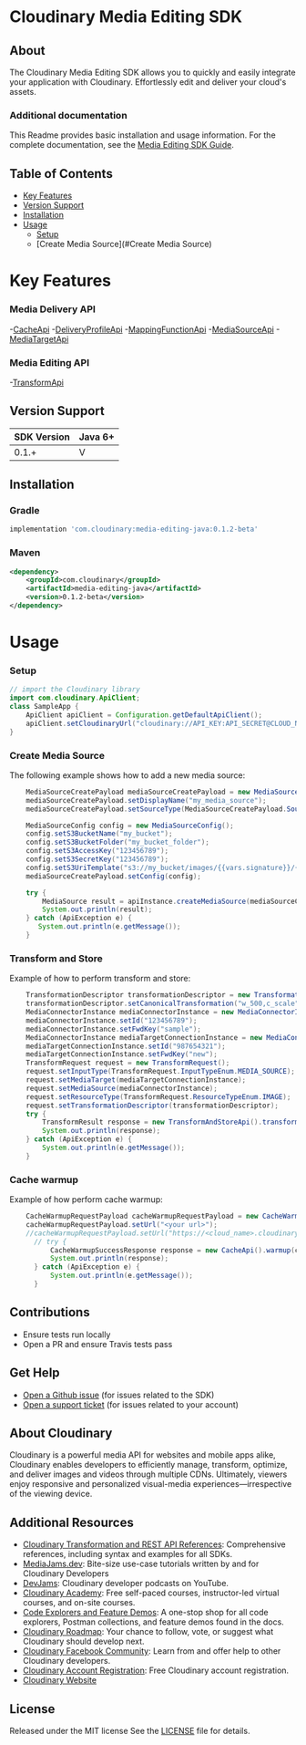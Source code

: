 Cloudinary Media Editing SDK
============================

## About
The Cloudinary Media Editing SDK allows you to quickly and easily integrate your application with Cloudinary.
Effortlessly edit and deliver your cloud's assets.

### Additional documentation
This Readme provides basic installation and usage information.
For the complete documentation, see the [Media Editing SDK Guide](https://cloudinary.com/documentation/media_editing_api).


## Table of Contents
- [Key Features](#key-features)
- [Version Support](#Version-Support)
- [Installation](#installation)
- [Usage](#usage)
    - [Setup](#Setup)
    - [Create Media Source](#Create Media Source)

# Key Features
### Media Delivery API
-[CacheApi](https://github.com/cloudinary/media-delivery-api-java/blob/main/docs/CacheApi.md)
-[DeliveryProfileApi](https://github.com/cloudinary/media-delivery-api-java/blob/docs/DeliveryProfileApi.md)
-[MappingFunctionApi](https://github.com/cloudinary/media-delivery-api-java/blob/main/docs/MappingFunctionApi.md)
-[MediaSourceApi](https://github.com/cloudinary/media-delivery-api-java/blob/main/docs/MediaSourceApi.md)
-[MediaTargetApi](https://github.com/cloudinary/media-delivery-api-java/blob/main/docs/MediaTargetApi.md)

### Media Editing API
-[TransformApi](https://github.com/cloudinary/media-editing-api-java/blob/main/docs/TransformApi.md)

## Version Support
| SDK Version | Java 6+ |
|-------------|---------|
| 0.1.+       | V       |

## Installation
### Gradle
```groovy
implementation 'com.cloudinary:media-editing-java:0.1.2-beta'
```
### Maven
```xml
<dependency>
    <groupId>com.cloudinary</groupId>
    <artifactId>media-editing-java</artifactId>
    <version>0.1.2-beta</version>
</dependency>
```
# Usage
### Setup
```java
// import the Cloudinary library
import com.cloudinary.ApiClient;
class SampleApp {
    ApiClient apiClient = Configuration.getDefaultApiClient();
    apiClient.setCloudinaryUrl("cloudinary://API_KEY:API_SECRET@CLOUD_NAME");
}
```
### Create Media Source
The following example shows how to add a new media source:
```java
    MediaSourceCreatePayload mediaSourceCreatePayload = new MediaSourceCreatePayload();
    mediaSourceCreatePayload.setDisplayName("my_media_source");
    mediaSourceCreatePayload.setSourceType(MediaSourceCreatePayload.SourceTypeEnum.S3);

    MediaSourceConfig config = new MediaSourceConfig();
    config.setS3BucketName("my_bucket");
    config.setS3BucketFolder("my_bucket_folder");
    config.setS3AccessKey("123456789");
    config.setS3SecretKey("123456789");
    config.setS3UriTemplate("s3://my_bucket/images/{{vars.signature}}/{{fwd_key}}");
    mediaSourceCreatePayload.setConfig(config);

    try {
        MediaSource result = apiInstance.createMediaSource(mediaSourceCreatePayload);
        System.out.println(result);
    } catch (ApiException e) {
       System.out.println(e.getMessage());
    }
```

### Transform and Store
Example of how to perform transform and store:
```java
    TransformationDescriptor transformationDescriptor = new TransformationDescriptor();
    transformationDescriptor.setCanonicalTransformation("w_500,c_scale");
    MediaConnectorInstance mediaConnectorInstance = new MediaConnectorInstance();
    mediaConnectorInstance.setId("123456789");
    mediaConnectorInstance.setFwdKey("sample");
    MediaConnectorInstance mediaTargetConnectionInstance = new MediaConnectorInstance();
    mediaTargetConnectionInstance.setId("987654321");
    mediaTargetConnectionInstance.setFwdKey("new");
    TransformRequest request = new TransformRequest();
    request.setInputType(TransformRequest.InputTypeEnum.MEDIA_SOURCE);
    request.setMediaTarget(mediaTargetConnectionInstance);
    request.setMediaSource(mediaConnectorInstance);
    request.setResourceType(TransformRequest.ResourceTypeEnum.IMAGE);
    request.setTransformationDescriptor(transformationDescriptor);
    try {
        TransformResult response = new TransformAndStoreApi().transformAndStore(request);
        System.out.println(response);
    } catch (ApiException e) {
        System.out.println(e.getMessage());
    }
```

### Cache warmup
Example of how perform cache warmup:
```java
    CacheWarmupRequestPayload cacheWarmupRequestPayload = new CacheWarmupRequestPayload();
    cacheWarmupRequestPayload.setUrl("<your url>");
    //cacheWarmupRequestPayload.setUrl("https://<cloud_name>.cloudinary.net/image/upload/c_scale,w_500/sample");
      // try {
          CacheWarmupSuccessResponse response = new CacheApi().warmup(cacheWarmupRequestPayload);
          System.out.println(response);
      } catch (ApiException e) {
          System.out.println(e.getMessage());
      }
```


## Contributions
- Ensure tests run locally
- Open a PR and ensure Travis tests pass

## Get Help
- [Open a Github issue](https://github.com/CloudinaryLtd/media-editing-java/issues) (for issues related to the SDK)
- [Open a support ticket](https://cloudinary.com/contact) (for issues related to your account)

## About Cloudinary
Cloudinary is a powerful media API for websites and mobile apps alike, Cloudinary enables developers to efficiently manage, transform, optimize, and deliver images and videos through multiple CDNs. Ultimately, viewers enjoy responsive and personalized visual-media experiences—irrespective of the viewing device.

## Additional Resources
- [Cloudinary Transformation and REST API References](https://cloudinary.com/documentation/cloudinary_references): Comprehensive references, including syntax and examples for all SDKs.
- [MediaJams.dev](https://mediajams.dev/): Bite-size use-case tutorials written by and for Cloudinary Developers
- [DevJams](https://www.youtube.com/playlist?list=PL8dVGjLA2oMr09amgERARsZyrOz_sPvqw): Cloudinary developer podcasts on YouTube.
- [Cloudinary Academy](https://training.cloudinary.com/): Free self-paced courses, instructor-led virtual courses, and on-site courses.
- [Code Explorers and Feature Demos](https://cloudinary.com/documentation/code_explorers_demos_index): A one-stop shop for all code explorers, Postman collections, and feature demos found in the docs.
- [Cloudinary Roadmap](https://cloudinary.com/roadmap): Your chance to follow, vote, or suggest what Cloudinary should develop next.
- [Cloudinary Facebook Community](https://www.facebook.com/groups/CloudinaryCommunity): Learn from and offer help to other Cloudinary developers.
- [Cloudinary Account Registration](https://cloudinary.com/users/register/free): Free Cloudinary account registration.
- [Cloudinary Website](https://cloudinary.com)

## License
Released under the MIT license See the [LICENSE](https://github.com/cloudinary/media-editing-java/blob/main/LICENSE) file for details.